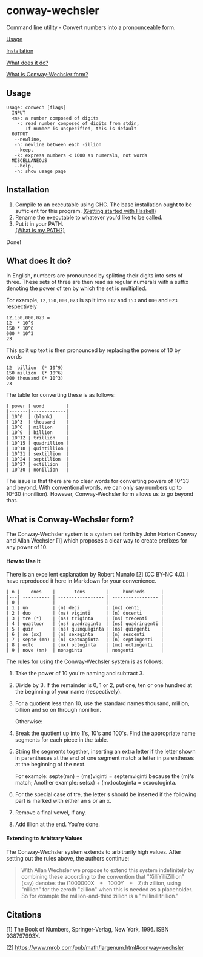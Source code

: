 # conway-wechsler
Command line utility - Convert numbers into a pronounceable form.

[Usage](#usage)

[Installation](#installation)

[What does it do?](#what-does-it-do)

[What is Conway-Wechsler form?](#what-is-conway-wechsler-form)

## Usage
```
Usage: conwech [flags]
  INPUT
  <n>: a number composed of digits
    -: read number composed of digits from stdin,
       If number is unspecified, this is default
  OUTPUT
   --newline,
   -n: newline between each -illion
   --keep,
   -k: express numbers < 1000 as numerals, not words
  MISCELLANEOUS
   --help,
   -h: show usage page
```

## Installation
1. Compile to an executable using GHC.
   The base installation ought to be sufficient for this program.
   [(Getting started with Haskell)](https://haskell-lang.org/get-started)
2. Rename the executable to whatever you'd like to be called.
3. Put it in your PATH.  
   [(What is my PATH?)](http://www.linfo.org/path_env_var.html)

Done!

## What does it do?
In English, numbers are pronounced by splitting their digits into sets of three. These sets of three are then read as regular numerals with a suffix denoting the power of ten by which the set is multiplied.

For example, `12,150,000,023` is split into `012` and `153` and `000` and `023` respectively
```
12,150,000,023 = 
12  * 10^9
150 * 10^6
000 * 10^3
23
```
This split up text is then pronounced by replacing the powers of 10 by words
```
12  billion  (* 10^9)
150 million  (* 10^6)
000 thousand (* 10^3)
23
```

The table for converting these is as follows:
```
| power | word        |
|-------|-------------|
| 10^0  | (blank)     |
| 10^3  | thousand    |
| 10^6  | million     |
| 10^9  | billion     |
| 10^12 | trillion    |
| 10^15 | quadrillion |
| 10^18 | quintillion |
| 10^21 | sextillion  |
| 10^24 | septillion  |
| 10^27 | octillion   |
| 10^30 | nonillion   |
```

The issue is that there are no clear words for converting powers of 10^33 and beyond. With conventional words, we can only say numbers up to 10^30 (nonillion). However, Conway-Wechsler form allows us to go beyond that.

## What is Conway-Wechsler form?
The Conway-Wechsler system is a system set forth by John Horton Conway and Allan Wechsler [1] which proposes a clear way to create prefixes for any power of 10.

#### How to Use It

There is an excellent explanation by Robert Munafo [2] (CC BY-NC 4.0). I have reproduced it here in Markdown for your convenience.

```
| n |    ones    |       tens        |     hundreds      |
|---| ---------- | ----------------- | ----------------- |
| 0 |            |                   |                   |
| 1 | un         | (n) deci          | (nx) centi        |
| 2 | duo        | (ms) viginti      | (n) ducenti       |
| 3 | tre (*)    | (ns) triginta     | (ns) trecenti     |
| 4 | quattuor   | (ns) quadraginta  | (ns) quadringenti |
| 5 | quin       | (ns) quinquaginta | (ns) quingenti    |
| 6 | se (sx)    | (n) sexaginta     | (n) sescenti      |
| 7 | septe (mn) | (n) septuaginta   | (n) septingenti   |
| 8 | octo       | (mx) octoginta    | (mx) octingenti   |
| 9 | nove (mn)  | nonaginta         | nongenti          |
```

The rules for using the Conway-Wechsler system is as follows:
1. Take the power of 10 you're naming and subtract 3.
2. Divide by 3. If the remainder is 0, 1 or 2, put one, ten or one hundred at the beginning of your name (respectively).
3. For a quotient less than 10, use the standard names thousand, million, billion and so on through nonillion.

   Otherwise:
4. Break the quotient up into 1's, 10's and 100's. Find the appropriate name segments for each piece in the table.
5. String the segments together, inserting an extra letter if the letter shown in parentheses at the end of one segment match a letter in parentheses at the beginning of the next. 
   
   For example: septe(mn) + (ms)viginti = septemviginti because the (m)'s match; Another example: se(sx) + (mx)octoginta = sexoctoginta.
6. For the special case of tre, the letter s should be inserted if the following part is marked with either an s or an x.
7. Remove a final vowel, if any.
8. Add illion at the end. You're done. 

#### Extending to Arbitrary Values

The Conway-Wechsler system extends to arbitrarily high values. After setting out the rules above, the authors continue:
> With Allan Wechsler we propose to extend this system indefinitely by combining these according to the convention that "XilliYilliZillion" (say) denotes the (1000000X + 1000Y + Z)th zillion, using "nillion" for the zeroth "zillion" when this is needed as a placeholder. So for example the million-and-third zillion is a "millinillitrillion." 

## Citations

[1] The Book of Numbers, Springer-Verlag, New York, 1996. ISBN 038797993X.

[2] https://www.mrob.com/pub/math/largenum.html#conway-wechsler
